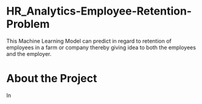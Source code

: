 # HR_Analytics-Employee-Retention-Problem
This Machine Learning Model can predict in regard to retention of employees in a farm or company thereby giving idea to both the employees and the employer.                      
# About the Project
In 
